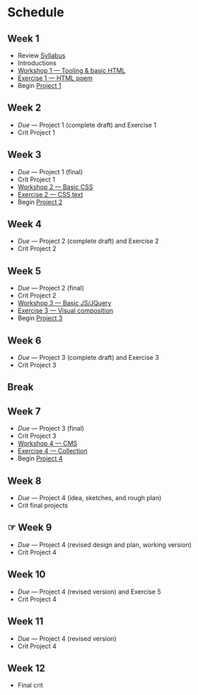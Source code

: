 # Schedule

## Week 1

- Review [Syllabus](Syllabus.md)
- Introductions
- [Workshop 1 — Tooling & basic HTML](Workshop1.md)
- [Exercise 1 — HTML poem](Exercise1.md)
- Begin [Project 1](Project1.md)

## Week 2

- _Due_ — Project 1 (complete draft) and Exercise 1
- Crit Project 1

## Week 3

- _Due_ — Project 1 (final)
- Crit Project 1
- [Workshop 2 — Basic CSS](Workshop2.md)
- [Exercise 2 — CSS text](Exercise2.md)
- Begin [Project 2](Project2.md)

## Week 4

- _Due_ — Project 2 (complete draft) and Exercise 2
- Crit Project 2

## Week 5

- _Due_ — Project 2 (final)
- Crit Project 2
- [Workshop 3 — Basic JS/JQuery](Workshop3.md)
- [Exercise 3 — Visual composition](Exercise3.md)
- Begin [Project 3](Project3.md)

## Week 6

- _Due_ — Project 3 (complete draft) and Exercise 3
- Crit Project 3

## Break

## Week 7

- _Due_ — Project 3 (final)
- Crit Project 3
- [Workshop 4 — CMS](Workshop4.md)
- [Exercise 4 — Collection](Exercise4.md)
- Begin [Project 4](Project4.md)

## Week 8

- _Due_ — Project 4 (idea, sketches, and rough plan)
- Crit final projects

## ☞ Week 9

- _Due_ — Project 4 (revised design and plan, working version)
- Crit Project 4

## Week 10

- _Due_ — Project 4 (revised version) and Exercise 5
- Crit Project 4

## Week 11

- _Due_ — Project 4 (revised version)
- Crit Project 4

## Week 12

- Final crit